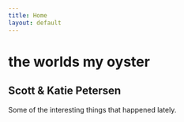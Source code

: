 ```yaml
---
title: Home
layout: default
---
```


the worlds my oyster
====================

Scott & Katie Petersen
----------------------

Some of the interesting things that happened lately.

